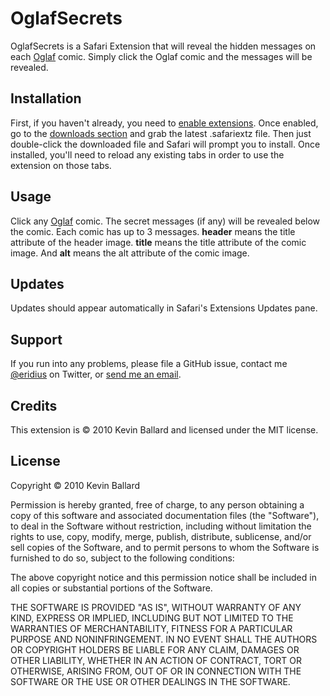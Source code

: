 OglafSecrets
=================

OglafSecrets is a Safari Extension that will reveal the hidden messages on each [Oglaf][] comic. Simply click the Oglaf comic and the messages will be revealed.

Installation
------------
First, if you haven't already, you need to [enable extensions][enable]. Once enabled, go to the [downloads section][downloads] and grab the latest .safariextz file. Then just double-click the downloaded file and Safari will prompt you to install. Once installed, you'll need to reload any existing tabs in order to use the extension on those tabs.

Usage
-----
Click any [Oglaf][] comic. The secret messages (if any) will be revealed below the comic. Each comic has up to 3 messages. **header** means the title attribute of the header image. **title** means the title attribute of the comic image. And **alt** means the alt attribute of the comic image.

Updates
-------
Updates should appear automatically in Safari's Extensions Updates pane.

Support
-------
If you run into any problems, please file a GitHub issue, contact me [@eridius][twitter] on Twitter, or [send me an email][email].

Credits
-------
This extension is © 2010 Kevin Ballard and licensed under the MIT license.

License
-------
Copyright © 2010 Kevin Ballard

Permission is hereby granted, free of charge, to any person
obtaining a copy of this software and associated documentation
files (the "Software"), to deal in the Software without
restriction, including without limitation the rights to use,
copy, modify, merge, publish, distribute, sublicense, and/or sell
copies of the Software, and to permit persons to whom the
Software is furnished to do so, subject to the following
conditions:

The above copyright notice and this permission notice shall be
included in all copies or substantial portions of the Software.

THE SOFTWARE IS PROVIDED "AS IS", WITHOUT WARRANTY OF ANY KIND,
EXPRESS OR IMPLIED, INCLUDING BUT NOT LIMITED TO THE WARRANTIES
OF MERCHANTABILITY, FITNESS FOR A PARTICULAR PURPOSE AND
NONINFRINGEMENT. IN NO EVENT SHALL THE AUTHORS OR COPYRIGHT
HOLDERS BE LIABLE FOR ANY CLAIM, DAMAGES OR OTHER LIABILITY,
WHETHER IN AN ACTION OF CONTRACT, TORT OR OTHERWISE, ARISING
FROM, OUT OF OR IN CONNECTION WITH THE SOFTWARE OR THE USE OR
OTHER DEALINGS IN THE SOFTWARE.

[Oglaf]: http://oglaf.com/
[enable]: http://safariextensions.tumblr.com/post/680219521/post-how-to-enable-extensions-06-09-10
[twitter]: http://www.twitter.com/eridius
[email]: mailto:kevin@sb.org
[downloads]: http://github.com/kballard/OglafSecrets/downloads
